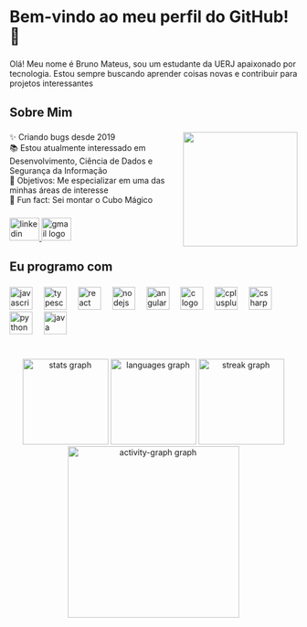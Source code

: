 <h1 align="left">Bem-vindo ao meu perfil do GitHub! 👋</h1>

###

<p align="left">Olá! Meu nome é Bruno Mateus, sou um estudante da UERJ apaixonado por tecnologia. Estou sempre buscando aprender coisas novas e contribuir para projetos interessantes</p>

###

<h2 align="left">Sobre Mim</h2>

###

<img align="right" height="200" src="https://media1.tenor.com/m/y2JXkY1pXkwAAAAC/cat-computer.gif"  />

###

<p align="left">✨ Criando bugs desde 2019<br>📚 Estou atualmente interessado em Desenvolvimento, Ciência de Dados e Segurança da Informação<br>🎯 Objetivos: Me especializar em uma das minhas áreas de interesse<br>🎲 Fun fact: Sei montar o Cubo Mágico</p>

###

<div align="left">
  <a href="https://www.linkedin.com/in/brunomateusgon/" target="_blank">
    <img src="https://raw.githubusercontent.com/maurodesouza/profile-readme-generator/master/src/assets/icons/social/linkedin/default.svg" width="52" height="40" alt="linkedin logo"  />
  </a>
  <a href="brunogoncalves43@gmail.com" target="_blank">
    <img src="https://raw.githubusercontent.com/maurodesouza/profile-readme-generator/master/src/assets/icons/social/gmail/default.svg" width="52" height="40" alt="gmail logo"  />
  </a>
</div>

###

<h2 align="left">Eu programo com</h2>

###

<div align="left">
  <img src="https://cdn.jsdelivr.net/gh/devicons/devicon/icons/javascript/javascript-original.svg" height="40" alt="javascript logo"  />
  <img width="12" />
  <img src="https://cdn.jsdelivr.net/gh/devicons/devicon/icons/typescript/typescript-original.svg" height="40" alt="typescript logo"  />
  <img width="12" />
  <img src="https://cdn.jsdelivr.net/gh/devicons/devicon/icons/react/react-original.svg" height="40" alt="react logo"  />
  <img width="12" />
  <img src="https://cdn.jsdelivr.net/gh/devicons/devicon/icons/nodejs/nodejs-original.svg" height="40" alt="nodejs logo"  />
  <img width="12" />
  <img src="https://cdn.jsdelivr.net/gh/devicons/devicon/icons/angularjs/angularjs-original.svg" height="40" alt="angularjs logo"  />
  <img width="12" />
  <img src="https://cdn.jsdelivr.net/gh/devicons/devicon/icons/c/c-original.svg" height="40" alt="c logo"  />
  <img width="12" />
  <img src="https://cdn.jsdelivr.net/gh/devicons/devicon/icons/cplusplus/cplusplus-original.svg" height="40" alt="cplusplus logo"  />
  <img width="12" />
  <img src="https://cdn.jsdelivr.net/gh/devicons/devicon/icons/csharp/csharp-original.svg" height="40" alt="csharp logo"  />
  <img width="12" />
  <img src="https://cdn.jsdelivr.net/gh/devicons/devicon/icons/python/python-original.svg" height="40" alt="python logo"  />
  <img width="12" />
  <img src="https://cdn.jsdelivr.net/gh/devicons/devicon/icons/java/java-original.svg" height="40" alt="java logo"  />
</div>

###

<br clear="both">

<div align="center">
  <img src="https://github-readme-stats.vercel.app/api?username=BrunoMateus28&show_icons=true&theme=radical" height="150" alt="stats graph"  />
  <img src="https://github-readme-stats.vercel.app/api/top-langs?username=BrunoMateus28&locale=pt-br&hide_title=false&layout=compact&card_width=320&langs_count=5&theme=dark&hide_border=false&order=2" height="150" alt="languages graph"  />
  <img src="https://streak-stats.demolab.com?user=BrunoMateus28&locale=en&mode=daily&theme=dark&hide_border=false&border_radius=5&order=3" height="150" alt="streak graph"  />
  <img src="https://github-readme-activity-graph.vercel.app/graph?username=BrunoMateus28&radius=16&theme=github-dark&area=true&order=5&hide_border=false" height="300" alt="activity-graph graph"  />
</div>

###
